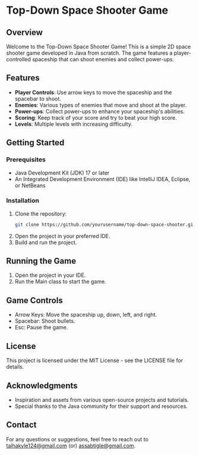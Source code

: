 # Top-Down Space Shooter Game

## Overview
Welcome to the Top-Down Space Shooter Game! This is a simple 2D space shooter game developed in Java from scratch. The game features a player-controlled spaceship that can shoot enemies and collect power-ups.

## Features
- **Player Controls**: Use arrow keys to move the spaceship and the spacebar to shoot.
- **Enemies**: Various types of enemies that move and shoot at the player.
- **Power-ups**: Collect power-ups to enhance your spaceship's abilities.
- **Scoring**: Keep track of your score and try to beat your high score.
- **Levels**: Multiple levels with increasing difficulty.

## Getting Started

### Prerequisites
- Java Development Kit (JDK) 17 or later
- An Integrated Development Environment (IDE) like IntelliJ IDEA, Eclipse, or NetBeans

### Installation
1. Clone the repository:
   ```sh
   git clone https://github.com/yourusername/top-down-space-shooter.git
2. Open the project in your preferred IDE.
3. Build and run the project.

## Running the Game
1. Open the project in your IDE.
2. Run the Main class to start the game.
   
## Game Controls
- Arrow Keys: Move the spaceship up, down, left, and right.
- Spacebar: Shoot bullets.
- Esc: Pause the game.

## License
This project is licensed under the MIT License - see the LICENSE file for details.

## Acknowledgments
- Inspiration and assets from various open-source projects and tutorials.
- Special thanks to the Java community for their support and resources.

## Contact
For any questions or suggestions, feel free to reach out to talhakyle124@gmail.com (or) assabtigle@gmail.com.
